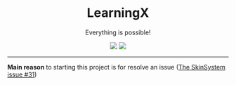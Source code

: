 <h1 align="center">LearningX</h1>
<p align="center">Everything is possible!</p>

<p align="center">
    <a href="https://opensource.org/licenses/MIT"><img src="https://img.shields.io/github/license/riflowth/LearningX.svg"></a>
    <a href="https://www.paypal.me/wheprakhone"><img src="http://ionicabizau.github.io/badges/paypal.svg"></a>
</p>

---
**Main reason** to starting this project is for resolve an issue ([The SkinSystem issue #31](https://github.com/riflowth/SkinSystem/issues/31))